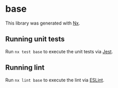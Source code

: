 # base

This library was generated with [Nx](https://nx.dev).

## Running unit tests

Run `nx test base` to execute the unit tests via [Jest](https://jestjs.io).

## Running lint

Run `nx lint base` to execute the lint via [ESLint](https://eslint.org/).
